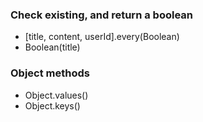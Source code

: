 ### Check existing, and return a boolean
- [title, content, userId].every(Boolean)
- Boolean(title)

### Object methods
- Object.values()
- Object.keys()